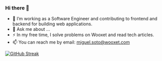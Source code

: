 ### Hi there 👋

- 🔭 I’m working as a Software Engineer and contributing to frontend and backend for building web applications.
- 💬 Ask me about ...
- ⚡ In my free time, I solve problems on Wooxet and read tech articles.
- 📫 You can reach me by email: miguel.soto@wooxet.com

[![GitHub Streak](http://github-readme-streak-stats.herokuapp.com?user=miguelsotobaez&theme=dracula)](https://git.io/streak-stats)



